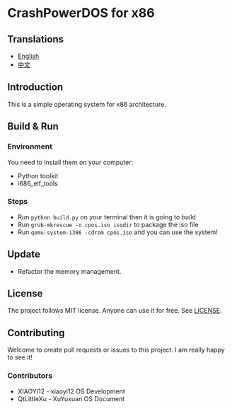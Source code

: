 # CrashPowerDOS for x86

## Translations

- [English](README.md)
- [中文](README-zh-CN.md)

## Introduction

This is a simple operating system for x86 architecture.

## Build & Run

### Environment

You need to install them on your computer:

- Python toolkit
- i686_elf_tools

### Steps

- Run `python build.py` on your terminal then it is going to build
- Run `grub-mkrescue -o cpos.iso isodir` to package the iso file
- Run `qemu-system-i386 -cdrom cpos.iso` and you can use the system!

## Update

- Refactor the memory management.

## License

The project follows MIT license. Anyone can use it for free. See [LICENSE](LICENSE).

## Contributing

Welcome to create pull requests or issues to this project. I am really happy to see it!

### Contributors

* XIAOYI12 - xiaoyi12 OS Development
* QtLittleXu - XuYuxuan OS Document